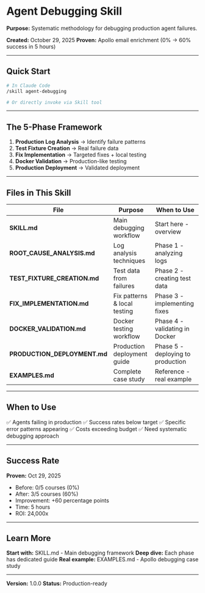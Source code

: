 # Agent Debugging Skill

**Purpose:** Systematic methodology for debugging production agent failures.

**Created:** October 29, 2025
**Proven:** Apollo email enrichment (0% → 60% success in 5 hours)

---

## Quick Start

```bash
# In Claude Code
/skill agent-debugging

# Or directly invoke via Skill tool
```

---

## The 5-Phase Framework

1. **Production Log Analysis** → Identify failure patterns
2. **Test Fixture Creation** → Real failure data
3. **Fix Implementation** → Targeted fixes + local testing
4. **Docker Validation** → Production-like testing
5. **Production Deployment** → Validated deployment

---

## Files in This Skill

| File | Purpose | When to Use |
|------|---------|-------------|
| **SKILL.md** | Main debugging workflow | Start here - overview |
| **ROOT_CAUSE_ANALYSIS.md** | Log analysis techniques | Phase 1 - analyzing logs |
| **TEST_FIXTURE_CREATION.md** | Test data from failures | Phase 2 - creating test data |
| **FIX_IMPLEMENTATION.md** | Fix patterns & local testing | Phase 3 - implementing fixes |
| **DOCKER_VALIDATION.md** | Docker testing workflow | Phase 4 - validating in Docker |
| **PRODUCTION_DEPLOYMENT.md** | Production deployment guide | Phase 5 - deploying to production |
| **EXAMPLES.md** | Complete case study | Reference - real example |

---

## When to Use

✅ Agents failing in production
✅ Success rates below target
✅ Specific error patterns appearing
✅ Costs exceeding budget
✅ Need systematic debugging approach

---

## Success Rate

**Proven:** Oct 29, 2025
- Before: 0/5 courses (0%)
- After: 3/5 courses (60%)
- Improvement: +60 percentage points
- Time: 5 hours
- ROI: 24,000x

---

## Learn More

**Start with:** SKILL.md - Main debugging framework
**Deep dive:** Each phase has dedicated guide
**Real example:** EXAMPLES.md - Apollo debugging case study

---

**Version:** 1.0.0
**Status:** Production-ready
